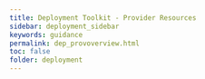 ```yaml
---
title: Deployment Toolkit - Provider Resources
sidebar: deployment_sidebar
keywords: guidance
permalink: dep_provoverview.html
toc: false
folder: deployment
---
```

